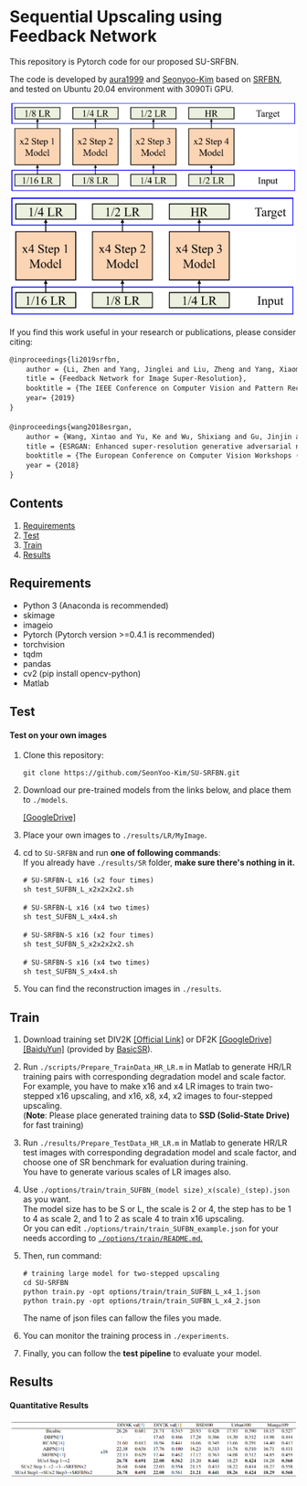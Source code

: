 # Sequential Upscaling using Feedback Network

This repository is Pytorch code for our proposed SU-SRFBN.

The code is developed by [aura1999](https://github.com/aura1999jmpark) and [Seonyoo-Kim](https://github.com/SeonYoo-Kim) based on [SRFBN](https://github.com/Paper99/SRFBN_CVPR19), and tested on Ubuntu 20.04 environment with 3090Ti GPU.

![](fig/net1.png)
![](fig/net3.png)

If you find this work useful in your research or publications, please consider citing:

```latex
@inproceedings{li2019srfbn,
    author = {Li, Zhen and Yang, Jinglei and Liu, Zheng and Yang, Xiaomin and Jeon, Gwanggil and Wu, Wei},
    title = {Feedback Network for Image Super-Resolution},
    booktitle = {The IEEE Conference on Computer Vision and Pattern Recognition (CVPR)},
    year= {2019}
}

@inproceedings{wang2018esrgan,
    author = {Wang, Xintao and Yu, Ke and Wu, Shixiang and Gu, Jinjin and Liu, Yihao and Dong, Chao and Qiao, Yu and Loy, Chen Change},
    title = {ESRGAN: Enhanced super-resolution generative adversarial networks},
    booktitle = {The European Conference on Computer Vision Workshops (ECCVW)},
    year = {2018}
}
```

## Contents
1. [Requirements](#Requirements)
2. [Test](#test)
3. [Train](#train)
4. [Results](#results)

## Requirements
- Python 3 (Anaconda is recommended)
- skimage
- imageio
- Pytorch (Pytorch version >=0.4.1 is recommended)
- torchvision
- tqdm 
- pandas
- cv2 (pip install opencv-python)
- Matlab 

## Test

#### Test on your own images

1. Clone this repository:

   ```shell
   git clone https://github.com/SeonYoo-Kim/SU-SRFBN.git
   ```


2. Download our pre-trained models from the links below, and place them to `./models`.

   [[GoogleDrive]](https://drive.google.com/drive/folders/1dJyMGNaUPzHWU1YVNlTC1YMpViMFsf5c?usp=sharing)


3. Place your own images to `./results/LR/MyImage`.

   
4. cd to `SU-SRFBN` and run **one of following commands**:  <br/>
   If you already have `./results/SR` folder, **make sure there's nothing in it.**

   ```shell
   # SU-SRFBN-L x16 (x2 four times)
   sh test_SUFBN_L_x2x2x2x2.sh

   # SU-SRFBN-L x16 (x4 two times)
   sh test_SUFBN_L_x4x4.sh
   
   # SU-SRFBN-S x16 (x2 four times)
   sh test_SUFBN_S_x2x2x2x2.sh

   # SU-SRFBN-S x16 (x4 two times)
   sh test_SUFBN_S_x4x4.sh
   ```

5. You can find the reconstruction images in `./results`.



## Train

1. Download training set DIV2K [[Official Link]](https://data.vision.ee.ethz.ch/cvl/DIV2K/) or DF2K [[GoogleDrive]](https://drive.google.com/drive/folders/1B-uaxvV9qeuQ-t7MFiN1oEdA6dKnj2vW?usp=sharing) [[BaiduYun]](https://pan.baidu.com/s/1CFIML6KfQVYGZSNFrhMXmA#list/path=%2F) (provided by [BasicSR](https://github.com/xinntao/BasicSR)).

2. Run `./scripts/Prepare_TrainData_HR_LR.m` in Matlab to generate HR/LR training pairs with corresponding degradation model and scale factor.  <br/>
   For example, you have to make x16 and x4 LR images to train two-stepped x16 upscaling, and x16, x8, x4, x2 images to four-stepped upscaling. <br/>
   (**Note**: Please place generated training data to **SSD (Solid-State Drive)** for fast training)

3. Run `./results/Prepare_TestData_HR_LR.m` in Matlab to generate HR/LR test images with corresponding degradation model and scale factor, and choose one of SR benchmark for evaluation during training. <br/>
   You have to generate various scales of LR images also.

4. Use `./options/train/train_SUFBN_(model size)_x(scale)_(step).json` as you want.  <br/>
   The model size has to be S or L, the scale is 2 or 4, the step has to be 1 to 4 as scale 2, and 1 to 2 as scale 4 to train x16 upscaling. <br/>
   Or you can edit `./options/train/train_SUFBN_example.json` for your needs according to [`./options/train/README.md`.](./options/train/README.md)

5. Then, run command:
   ```shell
   # training large model for two-stepped upscaling
   cd SU-SRFBN
   python train.py -opt options/train/train_SUFBN_L_x4_1.json
   python train.py -opt options/train/train_SUFBN_L_x4_2.json
   ```
   The name of json files can fallow the files you made.

7. You can monitor the training process in `./experiments`.

8. Finally, you can follow the **test pipeline** to evaluate your model.

## Results

#### Quantitative Results

![](fig/result.png)
